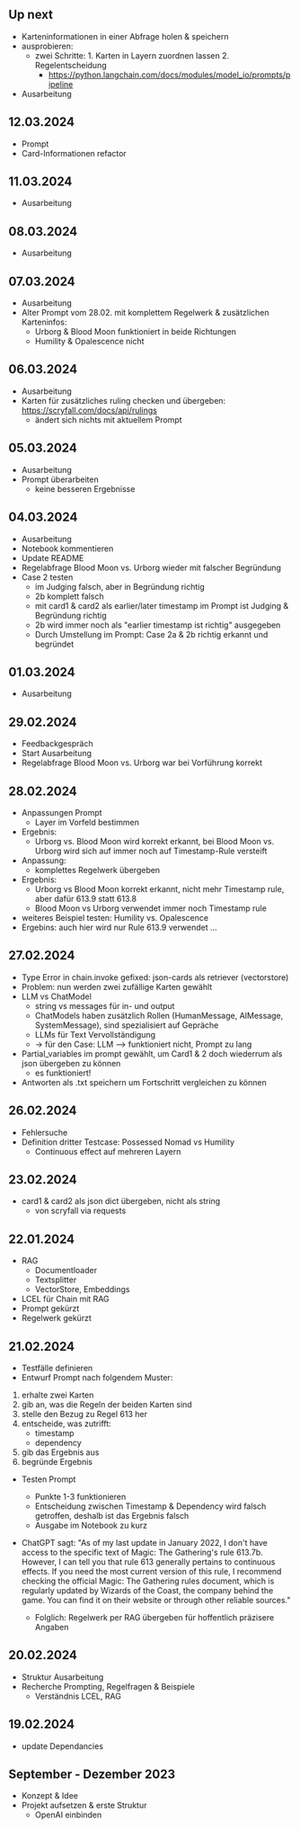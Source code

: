 ## Up next
- Karteninformationen in einer Abfrage holen & speichern
- ausprobieren:
  - zwei Schritte: 1. Karten in Layern zuordnen lassen 2. Regelentscheidung
    - https://python.langchain.com/docs/modules/model_io/prompts/pipeline
- Ausarbeitung

## 12.03.2024
- Prompt
- Card-Informationen refactor

## 11.03.2024
- Ausarbeitung

## 08.03.2024
- Ausarbeitung

## 07.03.2024
- Ausarbeitung
- Alter Prompt vom 28.02. mit komplettem Regelwerk & zusätzlichen Karteninfos:
  - Urborg & Blood Moon funktioniert in beide Richtungen
  - Humility & Opalescence nicht

## 06.03.2024
- Ausarbeitung
- Karten für zusätzliches ruling checken und übergeben: https://scryfall.com/docs/api/rulings
  - ändert sich nichts mit aktuellem Prompt

## 05.03.2024
- Ausarbeitung
- Prompt überarbeiten
  - keine besseren Ergebnisse

## 04.03.2024
- Ausarbeitung
- Notebook kommentieren
- Update README
- Regelabfrage Blood Moon vs. Urborg wieder mit falscher Begründung 
- Case 2 testen
  - im Judging falsch, aber in Begründung richtig
  - 2b komplett falsch
  - mit card1 & card2 als earlier/later timestamp im Prompt ist Judging & Begründung richtig
  - 2b wird immer noch als "earlier timestamp ist richtig" ausgegeben
  - Durch Umstellung im Prompt: Case 2a & 2b richtig erkannt und begründet


## 01.03.2024
- Ausarbeitung

## 29.02.2024
- Feedbackgespräch
- Start Ausarbeitung
- Regelabfrage Blood Moon vs. Urborg war bei Vorführung korrekt

## 28.02.2024
- Anpassungen Prompt
  - Layer im Vorfeld bestimmen
- Ergebnis: 
  - Urborg vs. Blood Moon wird korrekt erkannt, bei Blood Moon vs. Urborg wird sich auf immer noch auf Timestamp-Rule versteift
- Anpassung: 
  - komplettes Regelwerk übergeben
- Ergebnis:
  - Urborg vs Blood Moon korrekt erkannt, nicht mehr Timestamp rule, aber dafür 613.9 statt 613.8
  - Blood Moon vs Urborg verwendet immer noch Timestamp rule
- weiteres Beispiel testen: Humility vs. Opalescence
- Ergebins: auch hier wird nur Rule 613.9 verwendet ...

## 27.02.2024
- Type Error in chain.invoke gefixed: json-cards als retriever (vectorstore)
- Problem: nun werden zwei zufällige Karten gewählt
- LLM vs ChatModel
  - string vs messages für in- und output
  - ChatModels haben zusätzlich Rollen (HumanMessage, AIMessage, SystemMessage), sind spezialisiert auf Gepräche
  - LLMs für Text Vervollständigung 
  - -> für den Case: LLM --> funktioniert nicht, Prompt zu lang
- Partial_variables im prompt gewählt, um Card1 & 2 doch wiederrum als json übergeben zu können
  - es funktioniert!
- Antworten als .txt speichern um Fortschritt vergleichen zu können

## 26.02.2024
- Fehlersuche
- Definition dritter Testcase: Possessed Nomad vs Humility
  - Continuous effect auf mehreren Layern

## 23.02.2024
- card1 & card2 als json dict übergeben, nicht als string
  - von scryfall via requests

## 22.01.2024
- RAG 
  - Documentloader
  - Textsplitter
  - VectorStore, Embeddings
- LCEL für Chain mit RAG
- Prompt gekürzt
- Regelwerk gekürzt

## 21.02.2024
- Testfälle definieren
- Entwurf Prompt nach folgendem Muster:
1. erhalte zwei Karten
2. gib an, was die Regeln der beiden Karten sind
3. stelle den Bezug zu Regel 613 her
4. entscheide, was zutrifft: 
    - timestamp
    - dependency
5. gib das Ergebnis aus
6. begründe Ergebnis

- Testen Prompt
  - Punkte 1-3 funktionieren
  - Entscheidung zwischen Timestamp & Dependency wird falsch getroffen, deshalb ist das Ergebnis falsch
  - Ausgabe im Notebook zu kurz

- ChatGPT sagt: "As of my last update in January 2022, I don't have access to the specific text of Magic: The Gathering's rule 613.7b. However, I can tell you that rule 613 generally pertains to continuous effects. If you need the most current version of this rule, I recommend checking the official Magic: The Gathering rules document, which is regularly updated by Wizards of the Coast, the company behind the game. You can find it on their website or through other reliable sources."
  - Folglich: Regelwerk per RAG übergeben für hoffentlich präzisere Angaben

## 20.02.2024
- Struktur Ausarbeitung
- Recherche Prompting, Regelfragen & Beispiele
  - Verständnis LCEL, RAG

## 19.02.2024
- update Dependancies

## September - Dezember 2023
- Konzept & Idee
- Projekt aufsetzen & erste Struktur
  - OpenAI einbinden